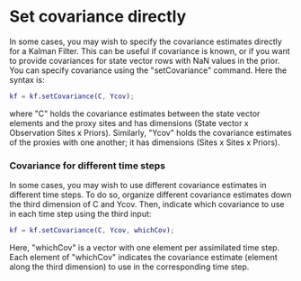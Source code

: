 # Set covariance directly

In some cases, you may wish to specify the covariance estimates directly for a Kalman Filter. This can be useful if covariance is known, or if you want to provide covariances for state vector rows with NaN values in the prior. You can specify covariance using the "setCovariance" command. Here the syntax is:
```matlab
kf = kf.setCovariance(C, Ycov);
```
where "C" holds the covariance estimates between the state vector elements and the proxy sites and has dimensions (State vector x Observation Sites x Priors). Similarly, "Ycov" holds the covariance estimates of the proxies with one another; it has dimensions (Sites x Sites x Priors).

### Covariance for different time steps

In some cases, you may wish to use different covariance estimates in different time steps. To do so, organize different covariance estimates down the third dimension of C and Ycov. Then, indicate which covariance to use in each time step using the third input:
```matlab
kf = kf.setCovariance(C, Ycov, whichCov);
```
Here, "whichCov" is a vector with one element per assimilated time step. Each element of "whichCov" indicates the covariance estimate (element along the third dimension) to use in the corresponding time step.
